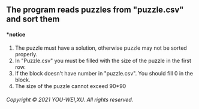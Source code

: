## The program reads puzzles from "puzzle.csv" and sort them 
#### *notice
1. The puzzle must have a solution, otherwise puzzle may not be sorted properly.
1. In "Puzzle.csv" you must be filled with the size of the puzzle in the first row.
1. If the block doesn't have number in "puzzle.csv". You should fill 0 in the block.
1. The size of the puzzle cannot exceed 90*90
###### Copyright &copy; 2021 YOU-WEI,XU. All rights reserved.

